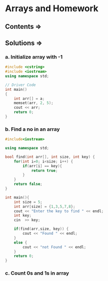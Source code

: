 # Arrays and Homework

## Contents =>

## Solutions =>

### a. Initialize array with -1

```cpp
#include <cstring>
#include <iostream>
using namespace std;

// Driver Code
int main()
{
	int arr[] = a;
	memset(arr, 2, 5);
	cout << arr;
	return 0;
}
```

### b. Find a no in an array

```cpp
#include<iostream>

using namespace std;

bool find(int arr[], int size, int key) {
	for(int i=0; i<size; i++) {
		if(arr[i] == key){
			return true;
		}
	}
	return false;
}

int main(){
	int size = 5;
	int arr[size] = {1,3,5,7,8};
	cout << "Enter the key to find " << endl;
	int key;
	cin  >> key;

	if(find(arr,size, key)) {
		cout << "Found " << endl;
	}
	else {
		cout << "not Found " << endl;
	}
	return 0;
}
```

### c. Count 0s and 1s in array

```cpp

```

